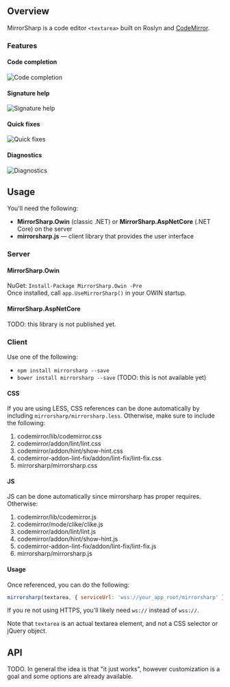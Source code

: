 ## Overview

MirrorSharp is a code editor `<textarea>` built on Roslyn and [CodeMirror](https://codemirror.net/).

### Features
#### Code completion
![Code completion](📄readme/code-completion.png)

#### Signature help
![Signature help](📄readme/signature-help.png)

#### Quick fixes
![Quick fixes](📄readme/quick-fixes.png)

#### Diagnostics
![Diagnostics](📄readme/diagnostics.png)
  
## Usage

You'll need the following:

- **MirrorSharp.Owin** (classic .NET) or **MirrorSharp.AspNetCore** (.NET Core) on the server
- **mirrorsharp.js** — client library that provides the user interface

### Server

#### MirrorSharp.Owin

NuGet: `Install-Package MirrorSharp.Owin -Pre`  
Once installed, call `app.UseMirrorSharp()` in your OWIN startup.

#### MirrorSharp.AspNetCore

TODO: this library is not published yet.

### Client

Use one of the following:

- `npm install mirrorsharp --save`
- `bower install mirrorsharp --save` (TODO: this is not available yet)

#### CSS
If you are using LESS, CSS references can be done automatically by including `mirrorsharp/mirrorsharp.less`. Otherwise, make sure to include the following:

1. codemirror/lib/codemirror.css
2. codemirror/addon/lint/lint.css
3. codemirror/addon/hint/show-hint.css
4. codemirror-addon-lint-fix/addon/lint-fix/lint-fix.css
5. mirrorsharp/mirrorsharp.css

#### JS
JS can be done automatically since mirrorsharp has proper requires. Otherwise:

1. codemirror/lib/codemirror.js
2. codemirror/mode/clike/clike.js
3. codemirror/addon/lint/lint.js
4. codemirror/addon/hint/show-hint.js
5. codemirror-addon-lint-fix/addon/lint-fix/lint-fix.js
6. mirrorsharp/mirrorsharp.js

#### Usage
Once referenced, you can do the following:
```javascript
mirrorsharp(textarea, { serviceUrl: 'wss://your_app_root/mirrorsharp' })
```
If you re not using HTTPS, you'll likely need `ws://` instead of `wss://`.

Note that `textarea` is an actual textarea element, and not a CSS selector or jQuery object.

## API

TODO. In general the idea is that "it just works", however customization is a goal and some options are already available.
